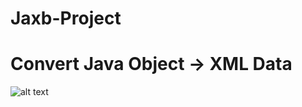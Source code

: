 # Jaxb-Project 
# Convert Java Object -> XML Data

![alt text](https://raw.githubusercontent.com/pia/eclipse-workspace/Jaxb-Project/image/xml_to_java.PNG)
